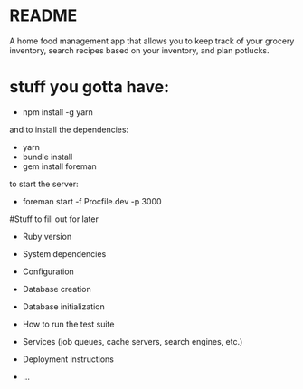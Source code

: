 # README

A home food management app that allows you to keep track of your grocery inventory, search recipes based on your inventory, and plan potlucks.

# stuff you gotta have:
* npm install -g yarn

and to install the dependencies:
* yarn
* bundle install
* gem install foreman

to start the server:
* foreman start -f Procfile.dev -p 3000



#Stuff to fill out for later
* Ruby version

* System dependencies

* Configuration

* Database creation

* Database initialization

* How to run the test suite

* Services (job queues, cache servers, search engines, etc.)

* Deployment instructions

* ...
